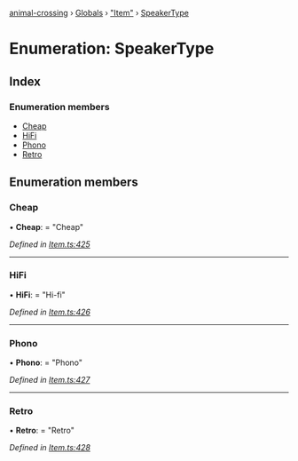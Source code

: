 [animal-crossing](../README.md) › [Globals](../globals.md) › ["Item"](../modules/_item_.md) › [SpeakerType](_item_.speakertype.md)

# Enumeration: SpeakerType

## Index

### Enumeration members

* [Cheap](_item_.speakertype.md#cheap)
* [HiFi](_item_.speakertype.md#hifi)
* [Phono](_item_.speakertype.md#phono)
* [Retro](_item_.speakertype.md#retro)

## Enumeration members

###  Cheap

• **Cheap**: = "Cheap"

*Defined in [Item.ts:425](https://github.com/Norviah/animal-crossing/blob/caec6ad/module/types/Item.ts#L425)*

___

###  HiFi

• **HiFi**: = "Hi-fi"

*Defined in [Item.ts:426](https://github.com/Norviah/animal-crossing/blob/caec6ad/module/types/Item.ts#L426)*

___

###  Phono

• **Phono**: = "Phono"

*Defined in [Item.ts:427](https://github.com/Norviah/animal-crossing/blob/caec6ad/module/types/Item.ts#L427)*

___

###  Retro

• **Retro**: = "Retro"

*Defined in [Item.ts:428](https://github.com/Norviah/animal-crossing/blob/caec6ad/module/types/Item.ts#L428)*
